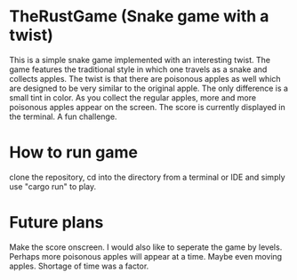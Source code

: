 # TheRustGame (Snake game with a twist)

This is a simple snake game implemented with an interesting twist. The game features the traditional style in which one
travels as a snake and collects apples. The twist is that there are poisonous apples as well which are designed to be very similar to 
the original apple. The only difference is a small tint in color. As you collect the regular apples, more and more poisonous apples appear
on the screen. The score is currently displayed in the terminal. A fun challenge.


# How to run game

clone the repository, cd into the directory from a terminal or IDE and simply use "cargo run" to play.


# Future plans

Make the score onscreen. I would also like to seperate the game by levels. Perhaps more poisonous apples will appear at a time. Maybe 
even moving apples. Shortage of time was a factor.
